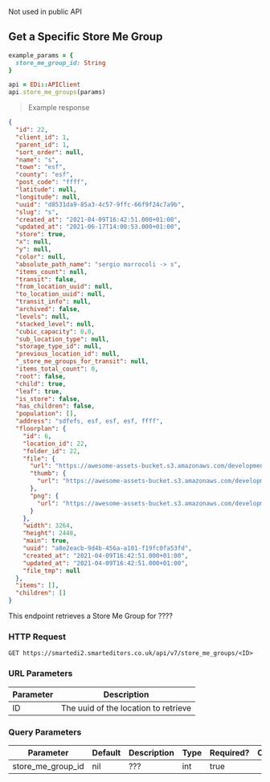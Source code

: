 
Not used in public API
## Get a Specific Store Me Group

```ruby
example_params = {
  store_me_group_id: String
}

api = EDi::APIClient
api.store_me_groups(params)
```

> Example response

```json
{
  "id": 22,
  "client_id": 1,
  "parent_id": 1,
  "sort_order": null,
  "name": "s",
  "town": "esf",
  "county": "esf",
  "post_code": "ffff",
  "latitude": null,
  "longitude": null,
  "uuid": "d8531da9-85a3-4c57-9ffc-66f9f24c7a9b",
  "slug": "s",
  "created_at": "2021-04-09T16:42:51.000+01:00",
  "updated_at": "2021-06-17T14:00:53.000+01:00",
  "store": true,
  "x": null,
  "y": null,
  "color": null,
  "absolute_path_name": "sergio marrocoli -> s",
  "items_count": null,
  "transit": false,
  "from_location_uuid": null,
  "to_location_uuid": null,
  "transit_info": null,
  "archived": false,
  "levels": null,
  "stacked_level": null,
  "cubic_capacity": 0.0,
  "sub_location_type": null,
  "storage_type_id": null,
  "previous_location_id": null,
  "_store_me_groups_for_transit": null,
  "items_total_count": 0,
  "root": false,
  "child": true,
  "leaf": true,
  "is_store": false,
  "has_children": false,
  "population": [],
  "address": "sdfefs, esf, esf, esf, ffff",
  "floorplan": {
    "id": 6,
    "location_id": 22,
    "folder_id": 22,
    "file": {
      "url": "https://awesome-assets-bucket.s3.amazonaws.com/development/uploads/floorplan/file/6/20210217_081919.jpg",
      "thumb": {
        "url": "https://awesome-assets-bucket.s3.amazonaws.com/development/uploads/floorplan/file/6/thumb_20210217_081919_thumb.png"
      },
      "png": {
        "url": "https://awesome-assets-bucket.s3.amazonaws.com/development/uploads/floorplan/file/6/png_20210217_081919_png.png"
      }
    },
    "width": 3264,
    "height": 2448,
    "main": true,
    "uuid": "a8e2eacb-9d4b-456a-a101-f19fc0fa53fd",
    "created_at": "2021-04-09T16:42:51.000+01:00",
    "updated_at": "2021-04-09T16:42:51.000+01:00",
    "file_tmp": null
  },
  "items": [],
  "children": []
}
```

This endpoint retrieves a Store Me Group for ????

### HTTP Request

`GET https://smartedi2.smarteditors.co.uk/api/v7/store_me_groups/<ID>`

### URL Parameters

Parameter | Description
--------- | -----------
ID | The uuid of the location to retrieve

### Query Parameters

Parameter | Default | Description | Type | Required? | Options
--------- | ------- | ----------- | ---- | -------- | -------
store_me_group_id | nil | ??? | int | true |